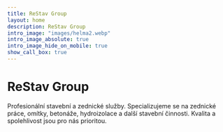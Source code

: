 ```yaml
---
title: ReStav Group
layout: home
description: ReStav Group
intro_image: "images/helma2.webp"
intro_image_absolute: true
intro_image_hide_on_mobile: true
show_call_box: true
---
```


# ReStav Group

Profesionální stavební a zednické služby. Specializujeme se na zednické práce, omítky, betonáže, hydroizolace a další stavební činnosti. Kvalita a spolehlivost jsou pro nás prioritou.
